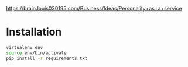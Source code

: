 
https://brain.louis030195.com/Business/Ideas/Personality+as+a+service

# Installation

```bash
virtualenv env
source env/bin/activate
pip install -r requirements.txt
```
